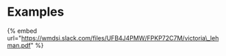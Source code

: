 # Examples

{% embed url="https://wmdsi.slack.com/files/UFB4J4PMW/FPKP72C7M/victoria\_lehman.pdf" %}



